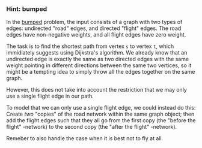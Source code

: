 ### Hint: bumped

In the [bumped](https://uib.kattis.com/problems/bumped) problem,
the input consists of a graph with two types of edges: undirected
"road" edges, and directed "flight" edges. The road edges have
non-negative weights, and all flight edges have zero weight.

The task is to find the shortest path from vertex `s` to
vertex `t`, which immidiately suggests using Dijkstra's algorithm.
We already know that an undirected edge is exactly the same as two
directed edges with the same weight pointing in different directions
between the same two vertices, so it might be a tempting idea to
simply throw all the edges together on the same graph.

However, this does not take into account the restriction that we may
only use a single flight edge in our path.

To model that we can only use a single flight edge, we could instead
do this: Create *two* "copies" of the road network within the same graph
object; then add the flight edges such that they all go from the first
copy (the "before the flight" -network) to the second copy (the "after the flight" -network).

Remeber to also handle the case when it is best not to fly at all.

